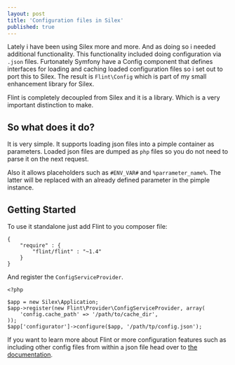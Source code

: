 ```yaml
---
layout: post
title: 'Configuration files in Silex'
published: true
---
```


Lately i have been using Silex more and more. And as doing so i needed
additional functionality. This functionality included doing configuration
via `.json` files. Furtonately Symfony have a Config component that defines
interfaces for loading and caching loaded configuration files so i set
out to port this to Silex. The result is `Flint\Config` which is part
of my small enhancement library for Silex.

Flint is completely decoupled from Silex and it is a library. Which is
a very important distinction to make.

So what does it do?
-------------------

It is very simple. It supports loading json files into a pimple container
as parameters. Loaded json files are dumped as `php` files so you do not
need to parse it on the next request.

Also it allows placeholders such as `#ENV_VAR#` and `%parrameter_name%`. The
latter will be replaced with an already defined parameter in the pimple
instance.

Getting Started
---------------

To use it standalone just add Flint to you composer file:

    {
        "require" : {
            "flint/flint" : "~1.4"
        }
    }

And register the `ConfigServiceProvider`.

    <?php

    $app = new Silex\Application;
    $app->register(new Flint\Provider\ConfigServiceProvider, array(
        'config.cache_path' => '/path/to/cache_dir',
    ));
    $app['configurator']->configure($app, '/path/tp/config.json');

If you want to learn more about Flint or more configuration features such as
including other config files from within a json file head over to
[the documentation](http://flint.rtfd.org).

